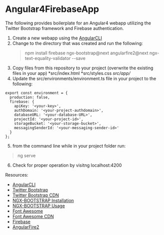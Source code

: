 # Angular4FirebaseApp

The following provides boilerplate for an Angular4 webapp utilizing the Twitter Bootstrap framework and Firebase authentication.  

1.  Create a new webapp using the [AngularCLI](https://cli.angular.io/)
2.  Change to the directory that was created and run the following:
    >npm install firebase ngx-bootstrap@next angularfire2@next ngx-text-equality-validator --save
3.  Copy files from this repository to your project (overwrite the existing files in your app)
    *src/index.html
    *src/styles.css
    *src/app/*
4.  Update the src/environments/environment.ts file in your project to the following:
```
export const environment = {
  production: false,
  firebase: {
    apiKey: '<your-key>',
    authDomain: '<your-project-authdomain>',
    databaseURL: '<your-database-URL>',
    projectId: '<your-project-id>',
    storageBucket: '<your-storage-bucket>',
    messagingSenderId: '<your-messaging-sender-id>'
  }
};
```
5.  from the command line while in your project folder run:
>ng serve

6.  Check for proper operation by visitng localhost:4200



Resources:
* [AngularCLI](https://cli.angular.io/)
* [Twitter Bootstrap](http://getbootstrap.com/)
* [Twitter Bootstrap CDN](http://getbootstrap.com/getting-started/)
* [NGX-BOOTSTRAP Installation](https://github.com/valor-software/ngx-bootstrap#installation-instructions)
* [NGX-BOOTSTRAP Usage](http://valor-software.com/ngx-bootstrap/#/)
* [Font Awesome](http://fontawesome.io/)
* [Font Awesome CDN](https://www.bootstrapcdn.com/fontawesome/)
* [Firebase](https://firebase.google.com/)
* [AngularFire2](https://github.com/angular/angularfire2/blob/master/docs/1-install-and-setup.md)
